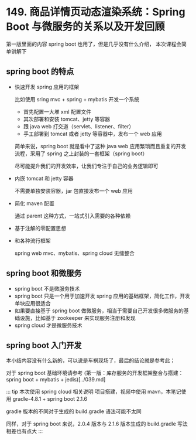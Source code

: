 # 149. 商品详情页动态渲染系统：Spring Boot 与微服务的关系以及开发回顾

第一版里面的内容 spring boot 也用了，但是几乎没有什么介绍，
本次课程会简单讲解下

## spring boot 的特点
- 快速开发 spring 应用的框架

  比如使用 sring mvc + spring + mybatis 开发一个系统

  - 首先配置一大堆 xml 配置文件
  - 其次部署和安装 tomcat、jetty 等容器
  - 跟 java web 打交道（servlet、listener、filter）
  - 手工部署到 tomcat 或者 jetty 等容器中，发布一个 web 应用

  简单来说，spring boot 就是看中了这种 java web 应用繁琐而且重复的开发流程，采用了 spring 之上封装的一套框架（spring boot）

  尽可能提升我们的开发效率，让我们专注于自己的业务逻辑即可

- 内嵌 tomcat 和 jetty 容器

  不需要单独安装容器，jar 包直接发布一个 web 应用
- 简化 maven 配置

  通过 parent 这种方式，一站式引入需要的各种依赖
- 基于注解的零配置思想
- 和各种流行框架

  spring web mvc、mybatis、spring cloud 无缝整合

## spring boot 和微服务
- spring boot 不是微服务技术
- spring boot 只是一个用于加速开发 spring 应用的基础框架，简化工作，开发单块应用很适合
- 如果要直接基于 spring boot 做微服务，相当于需要自己开发很多微服务的基础设施，比如基于 zookeeper 来实现服务注册和发现
- spring cloud 才是微服务技术
## spring boot 入门开发

本小结内容没有什么新的，可以说是车祸现场了，最后的结论就是参考此；

对于 spring boot 基础环境请参考 (第一版：库存服务的开发框架整合与搭建：spring boot + mybatis + jedis)[../039.md]

::: tip 本次使用 spring cloud 相关说明
项目搭建，视频中使用 mavn，本笔记使用 gradle-4.8.1 + spring boot 2.1.6

gradle 版本的不同对于生成的 build.gradle 语法可能不太同

同样，对于 spring boot 来说，2.0.4 版本与 2.1.6 版本生成的 build.gradle 写法相差也有点大
:::

